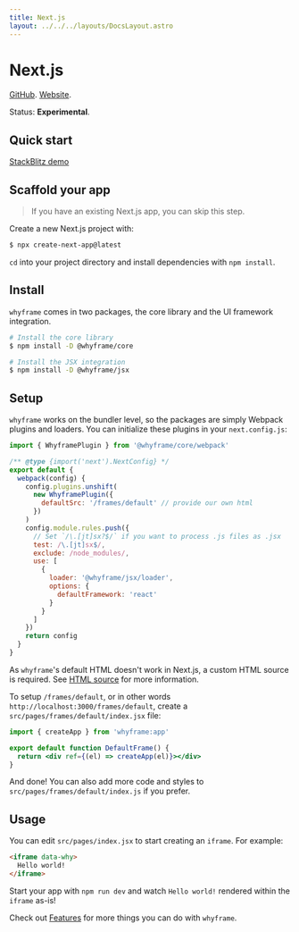```yaml
---
title: Next.js
layout: ../../../layouts/DocsLayout.astro
---
```


# Next.js

[GitHub](https://github.com/vercel/next.js). [Website](https://nextjs.org).

Status: **Experimental**.

## Quick start

[StackBlitz demo](/new/next)

## Scaffold your app

> If you have an existing Next.js app, you can skip this step.

Create a new Next.js project with:

```bash
$ npx create-next-app@latest
```

`cd` into your project directory and install dependencies with `npm install`.

## Install

`whyframe` comes in two packages, the core library and the UI framework integration.

```bash
# Install the core library
$ npm install -D @whyframe/core

# Install the JSX integration
$ npm install -D @whyframe/jsx
```

## Setup

`whyframe` works on the bundler level, so the packages are simply Webpack plugins and loaders. You can initialize these plugins in your `next.config.js`:

```js
import { WhyframePlugin } from '@whyframe/core/webpack'

/** @type {import('next').NextConfig} */
export default {
  webpack(config) {
    config.plugins.unshift(
      new WhyframePlugin({
        defaultSrc: '/frames/default' // provide our own html
      })
    )
    config.module.rules.push({
      // Set `/\.[jt]sx?$/` if you want to process .js files as .jsx
      test: /\.[jt]sx$/,
      exclude: /node_modules/,
      use: [
        {
          loader: '@whyframe/jsx/loader',
          options: {
            defaultFramework: 'react'
          }
        }
      ]
    })
    return config
  }
}
```

As `whyframe`'s default HTML doesn't work in Next.js, a custom HTML source is required. See [HTML source](/docs/features#html-source) for more information.

To setup `/frames/default`, or in other words `http://localhost:3000/frames/default`, create a `src/pages/frames/default/index.jsx` file:

```jsx
import { createApp } from 'whyframe:app'

export default function DefaultFrame() {
  return <div ref={(el) => createApp(el)}></div>
}
```

And done! You can also add more code and styles to `src/pages/frames/default/index.js` if you prefer.

## Usage

You can edit `src/pages/index.jsx` to start creating an `iframe`. For example:

<!-- prettier-ignore -->
```html
<iframe data-why>
  Hello world!
</iframe>
```

Start your app with `npm run dev` and watch `Hello world!` rendered within the `iframe` as-is!

Check out [Features](/docs/features) for more things you can do with `whyframe`.
